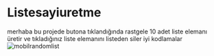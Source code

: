 # Listesayiuretme
merhaba bu projede butona tıklandığında rastgele 10 adet liste elemanı üretir ve tıkladığınız liste elemanını listeden siler iyi kodlamalar
![mobilrandomlist](https://user-images.githubusercontent.com/127442030/231238774-9ffddd5d-cc54-4967-b334-aef4d14e6edd.png)
